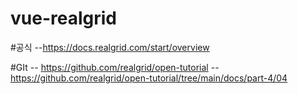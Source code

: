# vue-realgrid

#공식
--https://docs.realgrid.com/start/overview

#GIt
-- https://github.com/realgrid/open-tutorial
-- https://github.com/realgrid/open-tutorial/tree/main/docs/part-4/04
